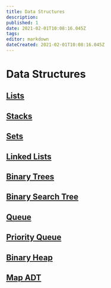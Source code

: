 ```yaml
---
title: Data Structures
description: 
published: 1
date: 2021-02-01T10:08:16.045Z
tags: 
editor: markdown
dateCreated: 2021-02-01T10:08:16.045Z
---
```


# Data Structures

## [Lists](/data-structures/Lists)

## [Stacks](/data-structures/stack)

## [Sets](/data-structures/set)

## [Linked Lists](/data-structures/linked-lists)

## [Binary Trees](/data-structures/BinaryTree)

## [Binary Search Tree](/data-structures/Binary-Search-Trees)

## [Queue](/data-structures/queue)

## [Priority Queue](/data-structures/priority-queue)

## [Binary Heap](/data-structures/binary-heap) 

## [Map ADT](/data-structures/map)